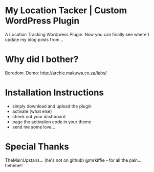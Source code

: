 My Location Tacker | Custom WordPress Plugin
=====================

A Location Tracking Wordpress Plugin. Now you can finally see where I update my blog posts from...



Why did I bother?
=====================

Boredom. Demo: http://archie.makuwa.co.za/labs/



Installation Instructions
=====================

- simply download and upload the plugin
- activate (what else)
- check out your dashboard
- page the activation code in your theme <?php display_map(); ?>
- send me some love...



Special Thanks
=====================

TheMainUpstairs... (he's not on github)
@mrkiffie - for all the pain... hehehe!!
